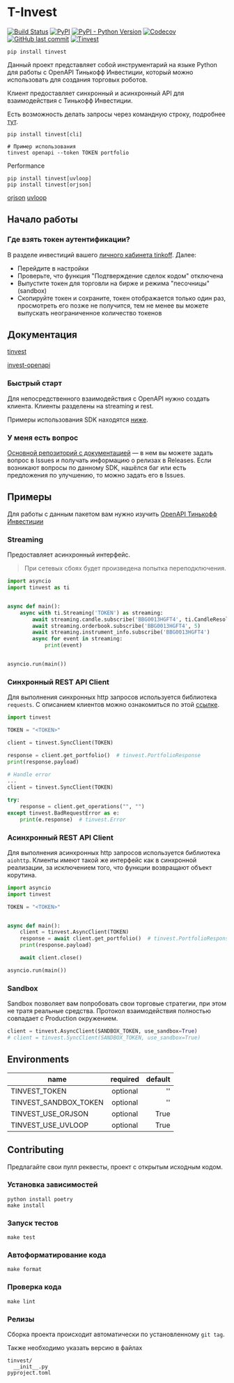 # T-Invest

[![Build Status](https://api.travis-ci.com/daxartio/tinvest.svg?branch=master)](https://travis-ci.com/daxartio/tinvest)
[![PyPI](https://img.shields.io/pypi/v/tinvest)](https://pypi.org/project/tinvest/)
[![PyPI - Python Version](https://img.shields.io/pypi/pyversions/tinvest)](https://www.python.org/downloads/)
[![Codecov](https://img.shields.io/codecov/c/github/daxartio/tinvest)](https://travis-ci.com/daxartio/tinvest)
[![GitHub last commit](https://img.shields.io/github/last-commit/daxartio/tinvest)](https://github.com/daxartio/tinvest)
[![Tinvest](https://img.shields.io/github/stars/daxartio/tinvest?style=social)](https://github.com/daxartio/tinvest)

```
pip install tinvest
```

Данный проект представляет собой инструментарий на языке Python для работы с OpenAPI Тинькофф Инвестиции, который можно использовать для создания торговых роботов.

Клиент предоставляет синхронный и асинхронный API для взаимодействия с Тинькофф Инвестиции.

Есть возможность делать запросы через командную строку, подробнее [тут](https://daxartio.github.io/tinvest/cli/).

```
pip install tinvest[cli]

# Пример использования
tinvest openapi --token TOKEN portfolio
```

Performance

```
pip install tinvest[uvloop]
pip install tinvest[orjson]
```

[orjson](https://github.com/ijl/orjson)
[uvloop](https://github.com/MagicStack/uvloop)


## Начало работы

### Где взять токен аутентификации?

В разделе инвестиций вашего [личного кабинета tinkoff](https://www.tinkoff.ru/invest/). Далее:

* Перейдите в настройки
* Проверьте, что функция "Подтверждение сделок кодом" отключена
* Выпустите токен для торговли на бирже и режима "песочницы" (sandbox)
* Скопируйте токен и сохраните, токен отображается только один раз, просмотреть его позже не получится, тем не менее вы можете выпускать неограниченное количество токенов

## Документация

[tinvest](https://daxartio.github.io/tinvest/)

[invest-openapi](https://tinkoff.github.io/invest-openapi/)

### Быстрый старт

Для непосредственного взаимодействия с OpenAPI нужно создать клиента. Клиенты разделены на streaming и rest.

Примеры использования SDK находятся [ниже](#Примеры).

### У меня есть вопрос

[Основной репозиторий с документацией](https://github.com/tinkoff/invest-openapi/) — в нем вы можете задать вопрос в Issues и получать информацию о релизах в Releases.
Если возникают вопросы по данному SDK, нашёлся баг или есть предложения по улучшению, то можно задать его в Issues.

## Примеры

Для работы с данным пакетом вам нужно изучить [OpenAPI Тинькофф Инвестиции](https://tinkoff.github.io/invest-openapi/swagger-ui/)

### Streaming

Предоставляет асинхронный интерфейс.

> При сетевых сбоях будет произведена попытка переподключения.

```python
import asyncio
import tinvest as ti


async def main():
    async with ti.Streaming('TOKEN') as streaming:
        await streaming.candle.subscribe('BBG0013HGFT4', ti.CandleResolution.min1)
        await streaming.orderbook.subscribe('BBG0013HGFT4', 5)
        await streaming.instrument_info.subscribe('BBG0013HGFT4')
        async for event in streaming:
            print(event)


asyncio.run(main())
```

### Синхронный REST API Client

Для выполнения синхронных http запросов используется библиотека `requests`.
С описанием клиентов можно ознакомиться по этой [ссылке](https://daxartio.github.io/tinvest/tinvest/clients/).

```python
import tinvest

TOKEN = "<TOKEN>"

client = tinvest.SyncClient(TOKEN)

response = client.get_portfolio()  # tinvest.PortfolioResponse
print(response.payload)
```

```python
# Handle error
...
client = tinvest.SyncClient(TOKEN)

try:
    response = client.get_operations("", "")
except tinvest.BadRequestError as e:
    print(e.response)  # tinvest.Error
```

### Асинхронный REST API Client

Для выполнения асинхронных http запросов используется библиотека `aiohttp`.
Клиенты имеют такой же интерфейс как в синхронной реализации, за исключением того,
что функции возвращают объект корутина.

```python
import asyncio
import tinvest

TOKEN = "<TOKEN>"


async def main():
    client = tinvest.AsyncClient(TOKEN)
    response = await client.get_portfolio()  # tinvest.PortfolioResponse
    print(response.payload)

    await client.close()

asyncio.run(main())
```

### Sandbox

Sandbox позволяет вам попробовать свои торговые стратегии, при этом не тратя реальные средства. Протокол взаимодействия полностью совпадает с Production окружением.

```python
client = tinvest.AsyncClient(SANDBOX_TOKEN, use_sandbox=True)
# client = tinvest.SyncClient(SANDBOX_TOKEN, use_sandbox=True)
```

## Environments

| name                  | required | default |
|-----------------------|:--------:|--------:|
| TINVEST_TOKEN         | optional |      '' |
| TINVEST_SANDBOX_TOKEN | optional |      '' |
| TINVEST_USE_ORJSON    | optional |    True |
| TINVEST_USE_UVLOOP    | optional |    True |

## Contributing

Предлагайте свои пулл реквесты, проект с открытым исходным кодом.

### Установка зависимостей

```
python install poetry
make install
```

### Запуск тестов

```
make test
```

### Автоформатирование кода

```
make format
```

### Проверка кода

```
make lint
```

### Релизы

Сборка проекта происходит автоматически по установленному `git tag`.

Также необходимо указать версию в файлах

```
tinvest/
  __init__.py
pyproject.toml
```

